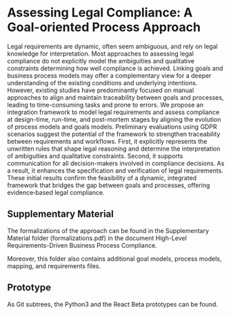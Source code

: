 # Assessing Legal Compliance: A Goal-oriented Process Approach




Legal requirements are dynamic, often seem ambiguous, and rely on legal knowledge for interpretation. Most approaches to assessing legal compliance do not explicitly model the ambiguities and qualitative constraints determining how well compliance is achieved. Linking goals and business process models may offer a complementary view for a deeper understanding of the existing conditions and underlying intentions.  However, existing studies have predominantly focused on manual approaches to align and maintain traceability between goals and processes,  leading to time-consuming tasks and prone to errors.  We propose an integration framework to model legal requirements and assess compliance at design-time, run-time, and post-mortem stages by aligning the evolution of process models and goals models.  Preliminary evaluations using GDPR scenarios suggest the potential of the framework to strengthen traceability between requirements and workflows. First, it explicitly represents the unwritten rules that shape legal reasoning and determine the interpretation of ambiguities and qualitative constraints. Second, it supports communication for all decision-makers involved in compliance decisions.  As a result, it enhances the specification and verification of legal requirements. These initial results confirm the feasibility of a dynamic, integrated framework that bridges the gap between goals and processes, offering evidence‑based legal compliance.


## Supplementary Material 

The formalizations of the approach can be found in the Supplementary Material folder (formalizations.pdf) in the document High-Level Requirements-Driven Business Process Compliance.

Moreover, this folder also contains additional goal models, process models, mapping, and requirements files.

## Prototype

As  Git subtrees, the Python3 and the React Beta prototypes can be found.



